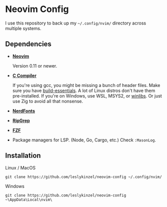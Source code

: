# Neovim Config

I use this repository to back up my `~/.config/nvim/` directory across multiple systems.

## Dependencies

- [**Neovim**](https://github.com/neovim/neovim)

    Version 0.11 or newer.

- [**C Compiler**](https://ziglang.org/download/)

    If you're using gcc, you might be missing a bunch of header files. Make sure you have [build-essentials](https://linuxize.com/post/how-to-install-gcc-on-ubuntu-20-04/). A lot of Linux distros don't have them pre-installed.
    If you're on Windows, use WSL, MSYS2, or [winlibs](https://www.winlibs.com/#download-release). Or just use Zig to avoid all that nonsense.

- [**NerdFonts**](https://www.nerdfonts.com/)

- [**RipGrep**](https://github.com/BurntSushi/ripgrep)

- [**FZF**](https://github.com/junegunn/fzf)

- Package managers for LSP. (Node, Go, Cargo, etc.) Check `:MasonLog`.

## Installation

Linux / MacOS
```
git clone https://github.com/leslykinzel/neovim-config ~/.config/nvim/
```

Windows
```
git clone https://github.com/leslykinzel/neovim-config ~\AppData\Local\nvim\
```

